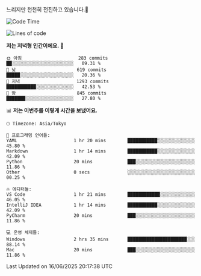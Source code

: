 느리지만 천천히 전진하고 있습니다.🐢

<!--START_SECTION:waka-->
![Code Time](http://img.shields.io/badge/Code%20Time-1%2C597%20hrs%2050%20mins-blue)

![Lines of code](https://img.shields.io/badge/%EC%A0%80%EB%8A%94%20%EC%97%AC%ED%83%9C%EA%B9%8C%EC%A7%80%20-919.4%20thousand%20%EC%A4%84%EC%9D%98%20%EC%BD%94%EB%93%9C%EB%A5%BC%20%EC%9E%91%EC%84%B1%ED%96%88%EC%96%B4%EC%9A%94.-blue)

**저는 저녁형 인간이에요. 🦉** 

```text
🌞 아침                     283 commits         ██░░░░░░░░░░░░░░░░░░░░░░░   09.31 % 
🌆 낮　                     619 commits         █████░░░░░░░░░░░░░░░░░░░░   20.36 % 
🌃 저녁                     1293 commits        ███████████░░░░░░░░░░░░░░   42.53 % 
🌙 밤　                     845 commits         ███████░░░░░░░░░░░░░░░░░░   27.80 % 
```


📊 **저는 이번주를 이렇게 시간을 보냈어요.** 

```text
🕑︎ Timezone: Asia/Tokyo

💬 프로그래밍 언어들: 
YAML                     1 hr 20 mins        ███████████░░░░░░░░░░░░░░   45.80 % 
Markdown                 1 hr 14 mins        ███████████░░░░░░░░░░░░░░   42.09 % 
Python                   20 mins             ███░░░░░░░░░░░░░░░░░░░░░░   11.86 % 
Other                    0 secs              ░░░░░░░░░░░░░░░░░░░░░░░░░   00.25 % 

🔥 에디터들: 
VS Code                  1 hr 21 mins        ████████████░░░░░░░░░░░░░   46.05 % 
IntelliJ IDEA            1 hr 14 mins        ███████████░░░░░░░░░░░░░░   42.09 % 
PyCharm                  20 mins             ███░░░░░░░░░░░░░░░░░░░░░░   11.86 % 

💻 운영 체제들: 
Windows                  2 hrs 35 mins       ██████████████████████░░░   88.14 % 
Mac                      20 mins             ███░░░░░░░░░░░░░░░░░░░░░░   11.86 % 
```


 Last Updated on 16/06/2025 20:17:38 UTC
<!--END_SECTION:waka-->
